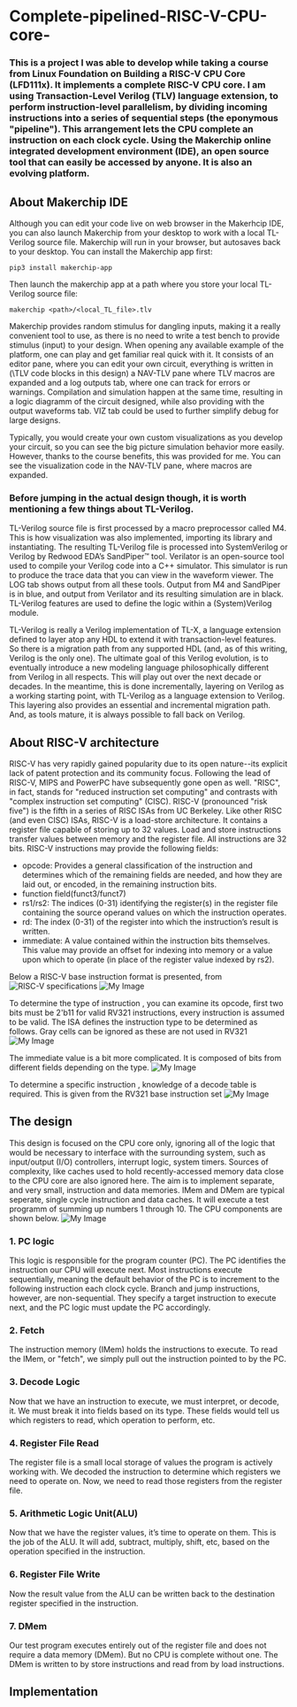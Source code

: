 # Complete-pipelined-RISC-V-CPU-core-
### This is a project I was able to develop while taking a course from Linux Foundation on Building a RISC-V CPU Core (LFD111x). It implements a complete RISC-V CPU core. I am using Transaction-Level Verilog (TLV) language extension, to perform instruction-level parallelism, by dividing incoming instructions into a series of sequential steps (the eponymous "pipeline"). This arrangement lets the CPU complete an instruction on each clock cycle. Using the Makerchip online integrated development environment (IDE), an open source tool that can easily be accessed by anyone. It is also an evolving platform.

## About Makerchip IDE
Although you can edit your code live on web browser in the Makerhcip IDE, you can also launch Makerchip from your desktop to work with a local TL-Verilog source file. Makerchip will run in your browser, but autosaves back to your desktop. You can install the Makerchip app first:
```
pip3 install makerchip-app
```
Then launch the makerchip app at a path where you store your local TL-Verilog source file:
```
makerchip <path>/<local_TL_file>.tlv
```

 Makerchip provides random stimulus for dangling inputs, making it a really convenient tool to use, as there is no need to write a test bench to provide stimulus (input) to your design. When opening any available example of the platform, one can play and get familiar real quick with it. It consists of an editor pane, where you can edit your own circuit, everything is written in (\TLV code blocks in this design) a NAV-TLV pane where TLV macros are expanded and a log outputs tab, where one can track for errors or warnings. Compilation and simulation happen at the same time, resulting in a logic diagramm of the circuit designed, while also providing with the output waveforms tab. VIZ tab could be used to further simplify debug for large designs.

Typically, you would create your own custom visualizations as you develop your circuit, so you can see the big picture simulation behavior more easily. However, thanks to the course benefits, this was provided for me. You can see the visualization code in the NAV-TLV pane, where macros are expanded.

### Before jumping in the actual design though, it is worth mentioning a few things about TL-Verilog. 

 TL-Verilog source file is first processed by a macro preprocessor called M4. This is how visualization was also implemented, importing its library and instantiating. The resulting TL-Verilog file is processed into SystemVerilog or Verilog by Redwood EDA’s SandPiper™ tool. Verilator is an open-source tool used to compile your Verilog code into a C++ simulator. This simulator is run to produce the trace data that you can view in the waveform viewer. The LOG tab shows output from all these tools. Output from M4 and SandPiper is in blue, and output from Verilator and its resulting simulation are in black. TL-Verilog features are used to define the logic within a (System)Verilog module.

 TL-Verilog is really a Verilog implementation of TL-X, a language extension defined to layer atop any HDL to extend it with transaction-level features. So there is a migration path from any supported HDL (and, as of this writing, Verilog is the only one). The ultimate goal of this Verilog evolution, is to eventually introduce a new modeling language philosophically different from Verilog in all respects. This will play out over the next decade or decades. In the meantime, this is done incrementally, layering on Verilog as a working starting point, with TL-Verilog as a language extension to Verilog. This layering also provides an essential and incremental migration path. And, as tools mature, it is always possible to fall back on Verilog.

## About RISC-V architecture 
 RISC-V has very rapidly gained popularity due to its open nature--its explicit lack of patent protection and its community focus. Following the lead of RISC-V, MIPS and PowerPC have subsequently gone open as well. "RISC", in fact, stands for "reduced instruction set computing" and contrasts with "complex instruction set computing" (CISC). RISC-V (pronounced "risk five") is the fifth in a series of RISC ISAs from UC Berkeley. Like other RISC (and even CISC) ISAs, RISC-V is a load-store architecture. It contains a register file capable of storing up to 32 values. Load and store instructions transfer values between memory and the register file. All instructions are 32 bits.
RISC-V instructions may provide the following fields:
 * opcode: Provides a general classification of the instruction and determines which of the remaining fields are needed, and how they are laid out, or encoded, in the remaining instruction bits.
 * function field(funct3/funct7)
 * rs1/rs2: The indices (0-31) identifying the register(s) in the register file containing the source operand values on which the instruction operates.
 * rd: The index (0-31) of the register into which the instruction’s result is written.
 * immediate: A value contained within the instruction bits themselves. This value may provide an offset for indexing into memory or a value upon which to operate (in place of the register value indexed by rs2).

Below a RISC-V base instruction format is presented, from ![RISC-V specifications](https://riscv.org/technical/specifications/ "RISC-V base insturction format showing immediate variants")
![My Image](RISC-V_ISA.jpg)

To determine the type of instruction , you can examine its opcode, first two bits must be 2'b11 for valid RV321 instructions, every instruction is assumed to be valid. The ISA defines the instruction type to be determined as follows. Gray cells can be ignored as these are not used in RV321
![My Image](instruction_type.jpg)

The immediate value is a bit more complicated. It is composed of bits from different fields depending on the type.
![My Image](Immediate.jpg)

To determine a specific instruction , knowledge of a decode table is required. This is given from the RV321 base instruction set
![My Image](RV321_base_instruction_set.jpg)

## The design
This design is focused on the CPU core only, ignoring all of the logic that would be necessary to interface with the surrounding system, such as input/output (I/O) controllers, interrupt logic, system timers. Sources of complexity, like caches used to hold recently-accessed memory data close to the CPU core are also ignored here. The aim is to implement separate, and very small, instruction and data memories. IMem and DMem are typical seperate, single cycle instruction and data caches. It will execute a test programm of summing up numbers 1 through 10. The CPU components are shown below.
![My Image](CPU_block_diagram.jpg)
### 1. PC logic
This logic is responsible for the program counter (PC). The PC identifies the instruction our CPU will execute next. Most instructions execute sequentially, meaning the default behavior of the PC is to increment to the following instruction each clock cycle. Branch and jump instructions, however, are non-sequential. They specify a target instruction to execute next, and the PC logic must update the PC accordingly.
### 2. Fetch
The instruction memory (IMem) holds the instructions to execute. To read the IMem, or "fetch", we simply pull out the instruction pointed to by the PC.
### 3. Decode Logic
Now that we have an instruction to execute, we must interpret, or decode, it. We must break it into fields based on its type. These fields would tell us which registers to read, which operation to perform, etc.
### 4. Register File Read
The register file is a small local storage of values the program is actively working with. We decoded the instruction to determine which registers we need to operate on. Now, we need to read those registers from the register file.
### 5. Arithmetic Logic Unit(ALU)
Now that we have the register values, it’s time to operate on them. This is the job of the ALU. It will add, subtract, multiply, shift, etc, based on the operation specified in the instruction.
### 6. Register File Write
Now the result value from the ALU can be written back to the destination register specified in the instruction.
### 7. DMem
Our test program executes entirely out of the register file and does not require a data memory (DMem). But no CPU is complete without one. The DMem is written to by store instructions and read from by load instructions.

## Implementation 
